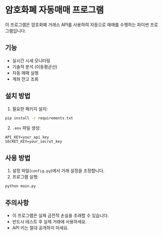 # 암호화폐 자동매매 프로그램

이 프로그램은 암호화폐 거래소 API를 사용하여 자동으로 매매를 수행하는 파이썬 프로그램입니다.

## 기능
- 실시간 시세 모니터링
- 기술적 분석 (이동평균선)
- 자동 매매 실행
- 계좌 잔고 조회

## 설치 방법

1. 필요한 패키지 설치:
```bash
pip install -r requirements.txt
```

2. `.env` 파일 생성:
```
API_KEY=your_api_key
SECRET_KEY=your_secret_key
```

## 사용 방법

1. 설정 파일(`config.py`)에서 거래 설정을 조정합니다.
2. 프로그램 실행:
```bash
python main.py
```

## 주의사항
- 이 프로그램은 실제 금전적 손실을 초래할 수 있습니다.
- 반드시 테스트 후 실제 거래에 사용하세요.
- API 키는 절대 공개하지 마세요. 